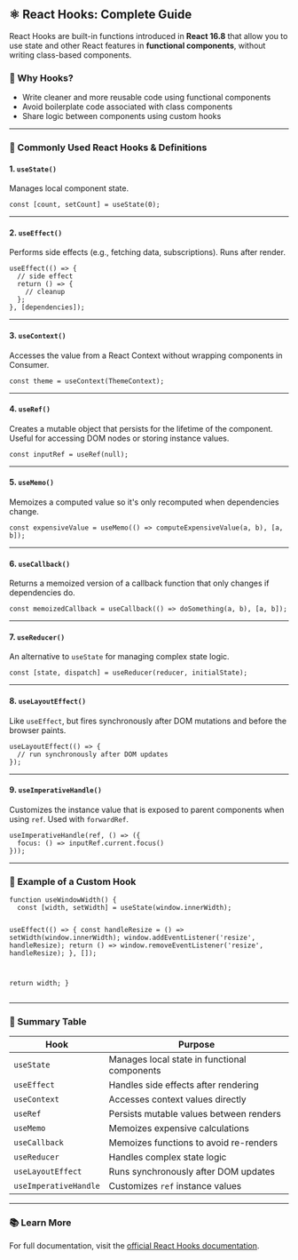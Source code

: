 <h2>⚛️ React Hooks: Complete Guide</h2>

<p>
React Hooks are built-in functions introduced in <strong>React 16.8</strong> that allow you to use state and other React features in <strong>functional components</strong>, without writing class-based components.
</p>

<h3>🔗 Why Hooks?</h3>
<ul>
  <li>Write cleaner and more reusable code using functional components</li>
  <li>Avoid boilerplate code associated with class components</li>
  <li>Share logic between components using custom hooks</li>
</ul>

<hr />

<h3>🎣 Commonly Used React Hooks & Definitions</h3>

<h4>1. <code>useState()</code></h4>
<p>
Manages local component state.
</p>
<pre><code>const [count, setCount] = useState(0);</code></pre>

---

<h4>2. <code>useEffect()</code></h4>
<p>
Performs side effects (e.g., fetching data, subscriptions). Runs after render.
</p>
<pre><code>useEffect(() => {
  // side effect
  return () => {
    // cleanup
  };
}, [dependencies]);</code></pre>

---

<h4>3. <code>useContext()</code></h4>
<p>
Accesses the value from a React Context without wrapping components in Consumer.
</p>
<pre><code>const theme = useContext(ThemeContext);</code></pre>

---

<h4>4. <code>useRef()</code></h4>
<p>
Creates a mutable object that persists for the lifetime of the component.
Useful for accessing DOM nodes or storing instance values.
</p>
<pre><code>const inputRef = useRef(null);</code></pre>

---

<h4>5. <code>useMemo()</code></h4>
<p>
Memoizes a computed value so it's only recomputed when dependencies change.
</p>
<pre><code>const expensiveValue = useMemo(() => computeExpensiveValue(a, b), [a, b]);</code></pre>

---

<h4>6. <code>useCallback()</code></h4>
<p>
Returns a memoized version of a callback function that only changes if dependencies do.
</p>
<pre><code>const memoizedCallback = useCallback(() => doSomething(a, b), [a, b]);</code></pre>

---

<h4>7. <code>useReducer()</code></h4>
<p>
An alternative to <code>useState</code> for managing complex state logic.
</p>
<pre><code>const [state, dispatch] = useReducer(reducer, initialState);</code></pre>

---

<h4>8. <code>useLayoutEffect()</code></h4>
<p>
Like <code>useEffect</code>, but fires synchronously after DOM mutations and before the browser paints.
</p>
<pre><code>useLayoutEffect(() => {
  // run synchronously after DOM updates
});</code></pre>

---

<h4>9. <code>useImperativeHandle()</code></h4>
<p>
Customizes the instance value that is exposed to parent components when using <code>ref</code>. Used with <code>forwardRef</code>.
</p>
<pre><code>useImperativeHandle(ref, () => ({
  focus: () => inputRef.current.focus()
}));</code></pre>

---

<h3>🧪 Example of a Custom Hook</h3>
<pre><code>function useWindowWidth() {
  const [width, setWidth] = useState(window.innerWidth);

  useEffect(() => {
    const handleResize = () => setWidth(window.innerWidth);
    window.addEventListener('resize', handleResize);
    return () => window.removeEventListener('resize', handleResize);
  }, []);

  return width;
}</code></pre>

---

<h3>📌 Summary Table</h3>
<table>
  <thead>
    <tr>
      <th>Hook</th>
      <th>Purpose</th>
    </tr>
  </thead>
  <tbody>
    <tr><td><code>useState</code></td><td>Manages local state in functional components</td></tr>
    <tr><td><code>useEffect</code></td><td>Handles side effects after rendering</td></tr>
    <tr><td><code>useContext</code></td><td>Accesses context values directly</td></tr>
    <tr><td><code>useRef</code></td><td>Persists mutable values between renders</td></tr>
    <tr><td><code>useMemo</code></td><td>Memoizes expensive calculations</td></tr>
    <tr><td><code>useCallback</code></td><td>Memoizes functions to avoid re-renders</td></tr>
    <tr><td><code>useReducer</code></td><td>Handles complex state logic</td></tr>
    <tr><td><code>useLayoutEffect</code></td><td>Runs synchronously after DOM updates</td></tr>
    <tr><td><code>useImperativeHandle</code></td><td>Customizes <code>ref</code> instance values</td></tr>
  </tbody>
</table>

---

<h3>📚 Learn More</h3>
<p>
For full documentation, visit the <a href="https://reactjs.org/docs/hooks-intro.html" target="_blank">official React Hooks documentation</a>.
</p>
